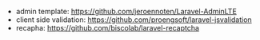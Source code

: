 * admin template: https://github.com/jeroennoten/Laravel-AdminLTE
* client side validation: https://github.com/proengsoft/laravel-jsvalidation
* recapha: https://github.com/biscolab/laravel-recaptcha

